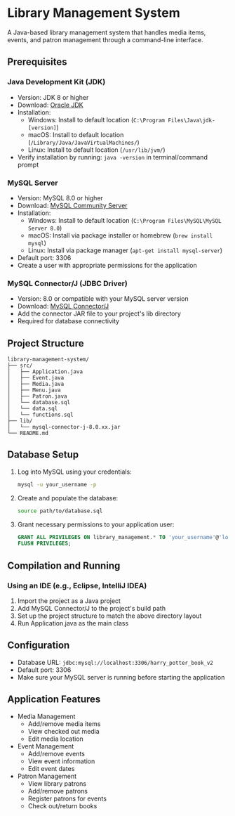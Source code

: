 # Library Management System

A Java-based library management system that handles media items, events, and patron management through a command-line interface.

## Prerequisites

### Java Development Kit (JDK)
- Version: JDK 8 or higher
- Download: [Oracle JDK](https://www.oracle.com/java/technologies/downloads/)
- Installation:
  - Windows: Install to default location (`C:\Program Files\Java\jdk-[version]`)
  - macOS: Install to default location (`/Library/Java/JavaVirtualMachines/`)
  - Linux: Install to default location (`/usr/lib/jvm/`)
- Verify installation by running: `java -version` in terminal/command prompt

### MySQL Server
- Version: MySQL 8.0 or higher
- Download: [MySQL Community Server](https://dev.mysql.com/downloads/mysql/)
- Installation:
  - Windows: Install to default location (`C:\Program Files\MySQL\MySQL Server 8.0`)
  - macOS: Install via package installer or homebrew (`brew install mysql`)
  - Linux: Install via package manager (`apt-get install mysql-server`)
- Default port: 3306
- Create a user with appropriate permissions for the application

### MySQL Connector/J (JDBC Driver)
- Version: 8.0 or compatible with your MySQL server version
- Download: [MySQL Connector/J](https://dev.mysql.com/downloads/connector/j/)
- Add the connector JAR file to your project's lib directory
- Required for database connectivity

## Project Structure
```
library-management-system/
├── src/
│   ├── Application.java
│   ├── Event.java
│   ├── Media.java
│   ├── Menu.java
│   ├── Patron.java
│   └── database.sql
│   └── data.sql
│   └── functions.sql
├── lib/
│   └── mysql-connector-j-8.0.xx.jar
└── README.md
```

## Database Setup
1. Log into MySQL using your credentials:
   ```bash
   mysql -u your_username -p
   ```

2. Create and populate the database:
   ```bash
   source path/to/database.sql
   ```

3. Grant necessary permissions to your application user:
   ```sql
   GRANT ALL PRIVILEGES ON library_management.* TO 'your_username'@'localhost';
   FLUSH PRIVILEGES;
   ```

## Compilation and Running

### Using an IDE (e.g., Eclipse, IntelliJ IDEA)
1. Import the project as a Java project
2. Add MySQL Connector/J to the project's build path
3. Set up the project structure to match the above directory layout
4. Run Application.java as the main class

## Configuration
- Database URL: `jdbc:mysql://localhost:3306/harry_potter_book_v2`
- Default port: 3306
- Make sure your MySQL server is running before starting the application

## Application Features
- Media Management
  - Add/remove media items
  - View checked out media
  - Edit media location
- Event Management
  - Add/remove events
  - View event information
  - Edit event dates
- Patron Management
  - View library patrons
  - Add/remove patrons
  - Register patrons for events
  - Check out/return books
